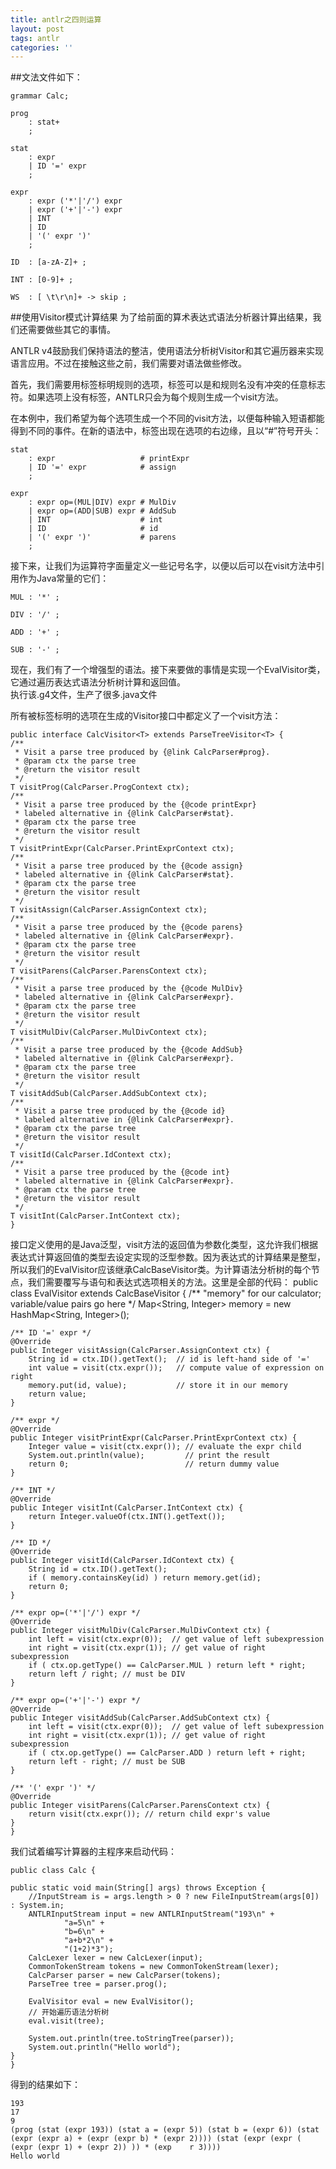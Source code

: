 ```yaml
---
title: antlr之四则运算
layout: post
tags: antlr
categories: ''
---
```

##文法文件如下：

    grammar Calc;

    prog
        : stat+
        ;

    stat
        : expr						
        | ID '=' expr  
        ;  

    expr
        : expr ('*'|'/') expr
        | expr ('+'|'-') expr
        | INT
        | ID
        | '(' expr ')'
        ;

    ID  : [a-zA-Z]+ ;

    INT : [0-9]+ ;

    WS  : [ \t\r\n]+ -> skip ;
    
##使用Visitor模式计算结果
为了给前面的算术表达式语法分析器计算出结果，我们还需要做些其它的事情。

ANTLR v4鼓励我们保持语法的整洁，使用语法分析树Visitor和其它遍历器来实现语言应用。不过在接触这些之前，我们需要对语法做些修改。

首先，我们需要用标签标明规则的选项，标签可以是和规则名没有冲突的任意标志符。如果选项上没有标签，ANTLR只会为每个规则生成一个visit方法。

在本例中，我们希望为每个选项生成一个不同的visit方法，以便每种输入短语都能得到不同的事件。在新的语法中，标签出现在选项的右边缘，且以“#”符号开头：  

	stat
	    : expr                   # printExpr
	    | ID '=' expr            # assign
	    ;
	
	expr
	    : expr op=(MUL|DIV) expr # MulDiv
	    | expr op=(ADD|SUB) expr # AddSub
	    | INT                    # int
	    | ID                     # id
	    | '(' expr ')'           # parens
	    ;  
接下来，让我们为运算符字面量定义一些记号名字，以便以后可以在visit方法中引用作为Java常量的它们：  

    MUL : '*' ;  
	
    DIV : '/' ;
	
    ADD : '+' ;  
	
    SUB : '-' ;
 
现在，我们有了一个增强型的语法。接下来要做的事情是实现一个EvalVisitor类，它通过遍历表达式语法分析树计算和返回值。  
执行该.g4文件，生产了很多.java文件  

所有被标签标明的选项在生成的Visitor接口中都定义了一个visit方法：  

    public interface CalcVisitor<T> extends ParseTreeVisitor<T> {
	/**
	 * Visit a parse tree produced by {@link CalcParser#prog}.
	 * @param ctx the parse tree
	 * @return the visitor result
	 */
	T visitProg(CalcParser.ProgContext ctx);
	/**
	 * Visit a parse tree produced by the {@code printExpr}
	 * labeled alternative in {@link CalcParser#stat}.
	 * @param ctx the parse tree
	 * @return the visitor result
	 */
	T visitPrintExpr(CalcParser.PrintExprContext ctx);
	/**
	 * Visit a parse tree produced by the {@code assign}
	 * labeled alternative in {@link CalcParser#stat}.
	 * @param ctx the parse tree
	 * @return the visitor result
	 */
	T visitAssign(CalcParser.AssignContext ctx);
	/**
	 * Visit a parse tree produced by the {@code parens}
	 * labeled alternative in {@link CalcParser#expr}.
	 * @param ctx the parse tree
	 * @return the visitor result
	 */
	T visitParens(CalcParser.ParensContext ctx);
	/**
	 * Visit a parse tree produced by the {@code MulDiv}
	 * labeled alternative in {@link CalcParser#expr}.
	 * @param ctx the parse tree
	 * @return the visitor result
	 */
	T visitMulDiv(CalcParser.MulDivContext ctx);
	/**
	 * Visit a parse tree produced by the {@code AddSub}
	 * labeled alternative in {@link CalcParser#expr}.
	 * @param ctx the parse tree
	 * @return the visitor result
	 */
	T visitAddSub(CalcParser.AddSubContext ctx);
	/**
	 * Visit a parse tree produced by the {@code id}
	 * labeled alternative in {@link CalcParser#expr}.
	 * @param ctx the parse tree
	 * @return the visitor result
	 */
	T visitId(CalcParser.IdContext ctx);
	/**
	 * Visit a parse tree produced by the {@code int}
	 * labeled alternative in {@link CalcParser#expr}.
	 * @param ctx the parse tree
	 * @return the visitor result
	 */
	T visitInt(CalcParser.IntContext ctx);  
	}  
	  
接口定义使用的是Java泛型，visit方法的返回值为参数化类型，这允许我们根据表达式计算返回值的类型去设定实现的泛型参数。因为表达式的计算结果是整型，所以我们的EvalVisitor应该继承CalcBaseVisitor<Integer>类。为计算语法分析树的每个节点，我们需要覆写与语句和表达式选项相关的方法。这里是全部的代码：
    public class EvalVisitor extends CalcBaseVisitor<Integer> {
    /** "memory" for our calculator; variable/value pairs go here */
    Map<String, Integer> memory = new HashMap<String, Integer>();

    /** ID '=' expr */
    @Override
    public Integer visitAssign(CalcParser.AssignContext ctx) {
        String id = ctx.ID().getText();  // id is left-hand side of '='
        int value = visit(ctx.expr());   // compute value of expression on right
        memory.put(id, value);           // store it in our memory
        return value;
    }

    /** expr */
    @Override
    public Integer visitPrintExpr(CalcParser.PrintExprContext ctx) {
        Integer value = visit(ctx.expr()); // evaluate the expr child
        System.out.println(value);         // print the result
        return 0;                          // return dummy value
    }

    /** INT */
    @Override
    public Integer visitInt(CalcParser.IntContext ctx) {
        return Integer.valueOf(ctx.INT().getText());
    }

    /** ID */
    @Override
    public Integer visitId(CalcParser.IdContext ctx) {
        String id = ctx.ID().getText();
        if ( memory.containsKey(id) ) return memory.get(id);
        return 0;
    }

    /** expr op=('*'|'/') expr */
    @Override
    public Integer visitMulDiv(CalcParser.MulDivContext ctx) {
        int left = visit(ctx.expr(0));  // get value of left subexpression
        int right = visit(ctx.expr(1)); // get value of right subexpression
        if ( ctx.op.getType() == CalcParser.MUL ) return left * right;
        return left / right; // must be DIV
    }

    /** expr op=('+'|'-') expr */
    @Override
    public Integer visitAddSub(CalcParser.AddSubContext ctx) {
        int left = visit(ctx.expr(0));  // get value of left subexpression
        int right = visit(ctx.expr(1)); // get value of right subexpression
        if ( ctx.op.getType() == CalcParser.ADD ) return left + right;
        return left - right; // must be SUB
    }

    /** '(' expr ')' */
    @Override
    public Integer visitParens(CalcParser.ParensContext ctx) {
        return visit(ctx.expr()); // return child expr's value
    }  
    }
    
我们试着编写计算器的主程序来启动代码：

    public class Calc {

    public static void main(String[] args) throws Exception {
        //InputStream is = args.length > 0 ? new FileInputStream(args[0]) : System.in;
        ANTLRInputStream input = new ANTLRInputStream("193\n" +
                "a=5\n" +
                "b=6\n" +
                "a+b*2\n" +
                "(1+2)*3");
        CalcLexer lexer = new CalcLexer(input);
        CommonTokenStream tokens = new CommonTokenStream(lexer);
        CalcParser parser = new CalcParser(tokens);
        ParseTree tree = parser.prog();

        EvalVisitor eval = new EvalVisitor();
        // 开始遍历语法分析树
        eval.visit(tree);

        System.out.println(tree.toStringTree(parser));
        System.out.println("Hello world");
    }  
    }

得到的结果如下：

    193
    17
    9
    (prog (stat (expr 193)) (stat a = (expr 5)) (stat b = (expr 6)) (stat (expr (expr a) + (expr (expr b) * (expr 2)))) (stat (expr (expr ( (expr (expr 1) + (expr 2)) )) * (exp    r 3))))
    Hello world